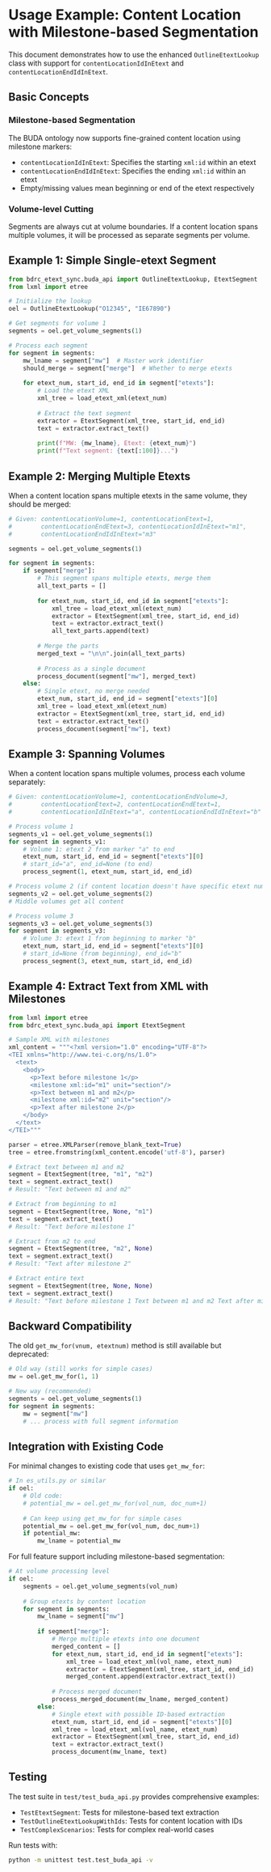 # Usage Example: Content Location with Milestone-based Segmentation

This document demonstrates how to use the enhanced `OutlineEtextLookup` class with support for `contentLocationIdInEtext` and `contentLocationEndIdInEtext`.

## Basic Concepts

### Milestone-based Segmentation

The BUDA ontology now supports fine-grained content location using milestone markers:

- `contentLocationIdInEtext`: Specifies the starting `xml:id` within an etext
- `contentLocationEndIdInEtext`: Specifies the ending `xml:id` within an etext
- Empty/missing values mean beginning or end of the etext respectively

### Volume-level Cutting

Segments are always cut at volume boundaries. If a content location spans multiple volumes, it will be processed as separate segments per volume.

## Example 1: Simple Single-etext Segment

```python
from bdrc_etext_sync.buda_api import OutlineEtextLookup, EtextSegment
from lxml import etree

# Initialize the lookup
oel = OutlineEtextLookup("O12345", "IE67890")

# Get segments for volume 1
segments = oel.get_volume_segments(1)

# Process each segment
for segment in segments:
    mw_lname = segment["mw"]  # Master work identifier
    should_merge = segment["merge"]  # Whether to merge etexts
    
    for etext_num, start_id, end_id in segment["etexts"]:
        # Load the etext XML
        xml_tree = load_etext_xml(etext_num)
        
        # Extract the text segment
        extractor = EtextSegment(xml_tree, start_id, end_id)
        text = extractor.extract_text()
        
        print(f"MW: {mw_lname}, Etext: {etext_num}")
        print(f"Text segment: {text[:100]}...")
```

## Example 2: Merging Multiple Etexts

When a content location spans multiple etexts in the same volume, they should be merged:

```python
# Given: contentLocationVolume=1, contentLocationEtext=1, 
#        contentLocationEndEtext=3, contentLocationIdInEtext="m1",
#        contentLocationEndIdInEtext="m3"

segments = oel.get_volume_segments(1)

for segment in segments:
    if segment["merge"]:
        # This segment spans multiple etexts, merge them
        all_text_parts = []
        
        for etext_num, start_id, end_id in segment["etexts"]:
            xml_tree = load_etext_xml(etext_num)
            extractor = EtextSegment(xml_tree, start_id, end_id)
            text = extractor.extract_text()
            all_text_parts.append(text)
        
        # Merge the parts
        merged_text = "\n\n".join(all_text_parts)
        
        # Process as a single document
        process_document(segment["mw"], merged_text)
    else:
        # Single etext, no merge needed
        etext_num, start_id, end_id = segment["etexts"][0]
        xml_tree = load_etext_xml(etext_num)
        extractor = EtextSegment(xml_tree, start_id, end_id)
        text = extractor.extract_text()
        process_document(segment["mw"], text)
```

## Example 3: Spanning Volumes

When a content location spans multiple volumes, process each volume separately:

```python
# Given: contentLocationVolume=1, contentLocationEndVolume=3,
#        contentLocationEtext=2, contentLocationEndEtext=1,
#        contentLocationIdInEtext="a", contentLocationEndIdInEtext="b"

# Process volume 1
segments_v1 = oel.get_volume_segments(1)
for segment in segments_v1:
    # Volume 1: etext 2 from marker "a" to end
    etext_num, start_id, end_id = segment["etexts"][0]
    # start_id="a", end_id=None (to end)
    process_segment(1, etext_num, start_id, end_id)

# Process volume 2 (if content location doesn't have specific etext numbers for middle volumes)
segments_v2 = oel.get_volume_segments(2)
# Middle volumes get all content

# Process volume 3
segments_v3 = oel.get_volume_segments(3)
for segment in segments_v3:
    # Volume 3: etext 1 from beginning to marker "b"
    etext_num, start_id, end_id = segment["etexts"][0]
    # start_id=None (from beginning), end_id="b"
    process_segment(3, etext_num, start_id, end_id)
```

## Example 4: Extract Text from XML with Milestones

```python
from lxml import etree
from bdrc_etext_sync.buda_api import EtextSegment

# Sample XML with milestones
xml_content = """<?xml version="1.0" encoding="UTF-8"?>
<TEI xmlns="http://www.tei-c.org/ns/1.0">
  <text>
    <body>
      <p>Text before milestone 1</p>
      <milestone xml:id="m1" unit="section"/>
      <p>Text between m1 and m2</p>
      <milestone xml:id="m2" unit="section"/>
      <p>Text after milestone 2</p>
    </body>
  </text>
</TEI>"""

parser = etree.XMLParser(remove_blank_text=True)
tree = etree.fromstring(xml_content.encode('utf-8'), parser)

# Extract text between m1 and m2
segment = EtextSegment(tree, "m1", "m2")
text = segment.extract_text()
# Result: "Text between m1 and m2"

# Extract from beginning to m1
segment = EtextSegment(tree, None, "m1")
text = segment.extract_text()
# Result: "Text before milestone 1"

# Extract from m2 to end
segment = EtextSegment(tree, "m2", None)
text = segment.extract_text()
# Result: "Text after milestone 2"

# Extract entire text
segment = EtextSegment(tree, None, None)
text = segment.extract_text()
# Result: "Text before milestone 1 Text between m1 and m2 Text after milestone 2"
```

## Backward Compatibility

The old `get_mw_for(vnum, etextnum)` method is still available but deprecated:

```python
# Old way (still works for simple cases)
mw = oel.get_mw_for(1, 1)

# New way (recommended)
segments = oel.get_volume_segments(1)
for segment in segments:
    mw = segment["mw"]
    # ... process with full segment information
```

## Integration with Existing Code

For minimal changes to existing code that uses `get_mw_for`:

```python
# In es_utils.py or similar
if oel:
    # Old code:
    # potential_mw = oel.get_mw_for(vol_num, doc_num+1)
    
    # Can keep using get_mw_for for simple cases
    potential_mw = oel.get_mw_for(vol_num, doc_num+1)
    if potential_mw:
        mw_lname = potential_mw
```

For full feature support including milestone-based segmentation:

```python
# At volume processing level
if oel:
    segments = oel.get_volume_segments(vol_num)
    
    # Group etexts by content location
    for segment in segments:
        mw_lname = segment["mw"]
        
        if segment["merge"]:
            # Merge multiple etexts into one document
            merged_content = []
            for etext_num, start_id, end_id in segment["etexts"]:
                xml_tree = load_etext_xml(vol_name, etext_num)
                extractor = EtextSegment(xml_tree, start_id, end_id)
                merged_content.append(extractor.extract_text())
            
            # Process merged document
            process_merged_document(mw_lname, merged_content)
        else:
            # Single etext with possible ID-based extraction
            etext_num, start_id, end_id = segment["etexts"][0]
            xml_tree = load_etext_xml(vol_name, etext_num)
            extractor = EtextSegment(xml_tree, start_id, end_id)
            text = extractor.extract_text()
            process_document(mw_lname, text)
```

## Testing

The test suite in `test/test_buda_api.py` provides comprehensive examples:

- `TestEtextSegment`: Tests for milestone-based text extraction
- `TestOutlineEtextLookupWithIds`: Tests for content location with IDs
- `TestComplexScenarios`: Tests for complex real-world cases

Run tests with:
```bash
python -m unittest test.test_buda_api -v
```
